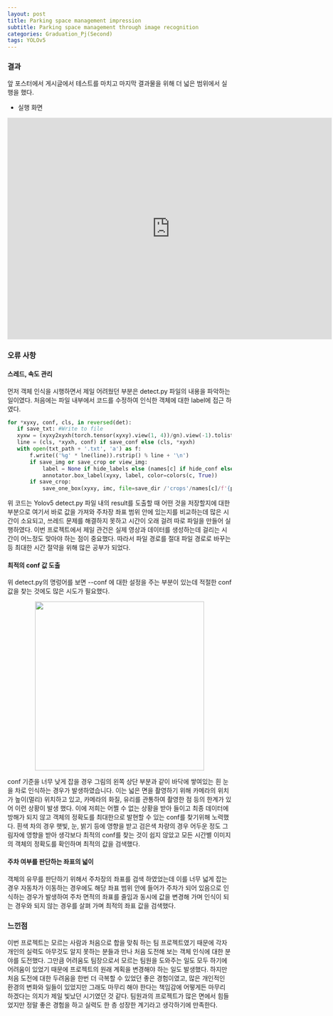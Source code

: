 ```yaml
---
layout: post
title: Parking space management impression
subtitle: Parking space management through image recognition
categories: Graduation_Pj(Second)
tags: YOLOv5
---
```


### 결과

앞 포스터에서 게시글에서 테스트를 마치고 마지막 결과물을 위해 더 넓은 범위에서 실행을 했다.

* 실행 화면
 <iframe width="729" height="498" src="https://www.youtube.com/embed/Ay0GgrNaSG8" title="졸업 프로젝트 시연 영상" frameborder="0" allow="accelerometer; autoplay; clipboard-write; encrypted-media; gyroscope; picture-in-picture" allowfullscreen></iframe>

### 오류 사항

#### 스레드, 속도 관리 

먼저 객체 인식을 시행하면서 제일 어려웠던 부분은 detect.py 파일의 내용을 파악하는 일이였다. 처음에는 파일 내부에서 코드를 수정하여 인식한 객체에 대한 label에 접근 하였다.

 ```Python
for *xyxy, conf, cls, in reversed(det):
    if save_txt: #Write to file
    xyxw = (xyxy2xyxh(torch.tensor(xyxy).view(1, 4))/gn).view(-1).tolist()
    line = (cls, *xyxh, conf) if save_conf else (cls, *xyxh)
    with open(txt_path + '.txt', 'a') as f:
        f.write(('%g' * lne(line)).rstrip() % line + '\n')
        if save_img or save_crop or view_img:
            label = None if hide_labels else (names[c] if hide_conf else f'{names[c]} {conf:.2f}')
            annotator.box_label(xyxy, label, color=colors(c, True))
        if save_crop:
            save_one_box(xyxy, imc, file=save_dir /'crops'/names[c]/f'{p.stem}.jpg', BGR=Ture)
 ```
위 코드는 Yolov5 detect.py 파일 내의 result를 도출할 때 어떤 것을 저장할지에 대한 부분으로 여기서 바로 값을 가져와 주차장 좌표 범위 안에 있는지를 비교하는데 많은 시간이 소요되고, 쓰레드 문제를 해결하지 못하고 시간이 오래 걸려 따로 파일을 만들어 실행하였다. 이번 프로젝트에서 제일 관건은 실제 영상과 데이터를 생성하는데 걸리는 시간이 어느정도 맞아야 하는 점이 중요했다. 따라서 파일 경로를 절대 파일 경로로 바꾸는 등 최대한 시간 절약을 위해 많은 공부가 되었다.

#### 최적의 conf 값 도출
   
위 detect.py의 명렁어를 보면 --conf 에 대한 설정을 주는 부분이 있는데 적절한 conf 값을 찾는 것에도 많은 시도가 필요했다.
 <p align="center">
 <img src = "https://user-images.githubusercontent.com/77920565/208360868-36f85014-b863-4be7-96e5-3c6691d1e139.png" width = 380>
</p>
conf 기준을 너무 낮게 잡을 경우 그림의 왼쪽 상단 부분과 같이 바닥에 쌓여있는 흰 눈을 차로 인식하는 경우가 발생하였습니다. 이는 넓은 면을 촬영하기 위해 카메라의 위치가 높이(멀리) 위치하고 있고, 카메라의 화질, 유리를 관통하여 촬영한 점 등의 한계가 있어 이런 상황이 발생 했다. 이에 저희는 어쩔 수 없는 상황을 받아 들이고 최종 데이터에 방해가 되지 않고 객체의 정확도를 최대한으로 발현할 수 있는 conf를 찾기위해 노력했다. 흰색 차의 경우 햇빛, 눈, 밝기 등에 영향을 받고 검은색 차량의 경우 어두운 정도 그림자에 영향을 받아 생각보다 최적의 conf를 찾는 것이 쉽지 않았고 모든 시간별 이미지의 객체의 정확도를 확인하며 최적의 값을 검색했다.

#### 주차 여부를 판단하는 좌표의 넓이
 객체의 유무를 판단하기 위해서 주차장의 좌표를 검색 하였었는데 이를 너무 넓게 잡는 경우 자동차가 이동하는 경우에도 해당 좌표 범위 안에 들어가 주차가 되어 있음으로 인식하는 경우가 발생하여 주차 면적의 좌표를 줄임과 동시에 값을 변경해 가며 인식이 되는 경우와 되지 않는 경우를 살펴 가며 최적의 좌표 값을 검색했다.


### 느낀점
 이번 프로젝트는 모르는 사람과 처음으로 합을 맞춰 하는 팀 프로젝트였기 때문에 각자 개인의 실력도 아무것도 알지 못하는 분들과 만나 처음 도전해 보는 객체 인식에 대한 분야를 도전했다. 그만큼 어려움도 팀장으로서 모르는 팀원을 도와주는 일도 모두 하기에 어려움이 있었기 때문에 프로젝트의 원래 계획을 변경해야 하는 일도 발생했다. 하지만 처음 도전에 대한 두려움을 한번 더 극복할 수 있었던 좋은 경험이였고, 많은 개인적인 환경의 변화와 일들이 있었지만 그래도 마무리 해야 한다는 책임감에 어떻게든 마무리 하겠다는 의지가 제일 빛났던 시기였던 것 같다. 팀원과의 프로젝트가 많은 면에서 힘들었지만 정말 좋은 경험을 하고 실력도 한 층 성장한 계기라고 생각하기에 만족한다.
 